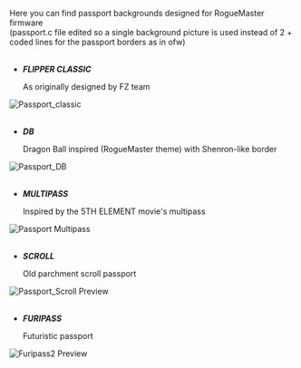 Here you can find passport backgrounds designed for RogueMaster firmware
<BR>
(passport.c file edited so a single background picture is used instead of 2 + coded lines for the passport borders as in ofw)
<BR>
<BR>

- ___FLIPPER CLASSIC___
  
    As originally designed by FZ team

![Passport_classic](https://user-images.githubusercontent.com/110337784/193915304-e60b9682-474b-4667-9ab0-8d852262734e.jpg)
<BR>
<BR>
    
- ___DB___

    Dragon Ball inspired (RogueMaster theme) with Shenron-like border
    
![Passport_DB](https://user-images.githubusercontent.com/110337784/193915884-4c48a45e-7c0e-45fa-9315-208324df10c3.jpg)
<BR>
<BR>
    
- ___MULTIPASS___

    Inspired by the 5TH ELEMENT movie's multipass
    
![Passport Multipass](https://user-images.githubusercontent.com/110337784/193912069-df02dbbb-1c00-477f-8093-adaeda9f14ac.png)
<BR>
<BR>
    
- ___SCROLL___

    Old parchment scroll passport
    
![Passport_Scroll Preview](https://user-images.githubusercontent.com/110337784/193912129-68c148ec-77bb-403d-a77c-e249e7f19fab.jpg)
<BR>
<BR>
    
- ___FURIPASS___

    Futuristic passport
    
![Furipass2 Preview](https://user-images.githubusercontent.com/110337784/206036886-eac2ac6d-3682-4062-8617-693689bab0a9.jpg)
